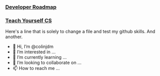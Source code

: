 ### [Developer Roadmap](roadmap.sh)
### [Teach Yourself CS](https://teachyourselfcs.com/)

Here's a line that is solely to change a file and test my github skills.
And another.

- 👋 Hi, I’m @colinjdm
- 👀 I’m interested in ...
- 🌱 I’m currently learning ...
- 💞️ I’m looking to collaborate on ...
- 📫 How to reach me ...

<!---
colinjdm/colinjdm is a ✨ special ✨ repository because its `README.md` (this file) appears on your GitHub profile.
You can click the Preview link to take a look at your changes.
--->
